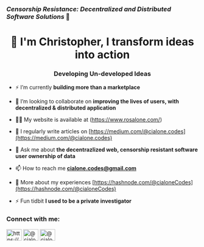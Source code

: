 ### *Censorship Resistance: Decentralized and Distributed Software Solutions*  👋


<h1 align="center">👋 I'm Christopher, I transform ideas into action</h1>
<h3 align="center">Developing Un-developed Ideas</h3>

- ⚡ I’m currently **building more than a marketplace** 

- 👯 I’m looking to collaborate on **improving the lives of users, with decentralized & distributed application**

- 👨‍💻 My website is available at (https://www.rosalone.com/)

- 📝 I regularly write articles on [https://medium.com/@cialone.codes](https://medium.com/@cialone.codes)

- 💬 Ask me about **the decentrazlized web, censorship resistant software user ownership of data**

- 📫 How to reach me **cialone.codes@gmail.com**

- 📄 More about my experiences [https://hashnode.com/@cialoneCodes](https://hashnode.com/@cialoneCodes)

- ⚡ Fun tidbit **I used to be a private investigator**

<h3 align="left">Connect with me:</h3>
<p align="left">
<a href="https://linkedin.com/in/https://www.linkedin.com/in/christopher-cialone/" target="blank"><img align="center" src="https://raw.githubusercontent.com/rahuldkjain/github-profile-readme-generator/master/src/images/icons/Social/linked-in-alt.svg" alt="https://www.linkedin.com/in/christopher-cialone/" height="30" width="40" /></a>
<a href="https://hashnode.com/@cialonecodes" target="blank"><img align="center" src="https://raw.githubusercontent.com/rahuldkjain/github-profile-readme-generator/master/src/images/icons/Social/hashnode.svg" alt="@cialonecodes" height="30" width="40" /></a>
<a href="https://medium.com/@cialone.codes" target="blank"><img align="center" src="https://raw.githubusercontent.com/rahuldkjain/github-profile-readme-generator/master/src/images/icons/Social/medium.svg" alt="@cialone.codes" height="30" width="40" /></a>
</p>

